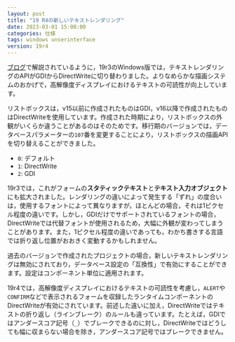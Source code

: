 ```yaml
---
layout: post
title: "19 R4の新しいテキストレンダリング"
date: 2023-03-01 15:00:00
categories: 仕様
tags: windows unserinterface
version: 19r4
---
```


[ブログ](https://blog.4d.com/new-text-rendering-in-forms-on-windows-with-directwrite/)で解説されているように，19r3のWindows版では，テキストレンダリングのAPIがGDIからDirectWriteに切り替わりました。よりなめらかな描画システムのおかげで，高解像度ディスプレイにおけるテキストの可読性が向上しています。

リストボックスは，v15以前に作成されたものはGDI，v16以降で作成されたものはDirectWriteを使用しています。作成された時期により，リストボックスの外観がいくらか違うことがあるのはそのためです。移行期のバージョンでは，データベースパラメーターの`107`番を変更することにより，リストボックスの描画APIを切り替えることができました。

* `0`: デフォルト
* `1`: DirectWrite
* `2`: GDI

19r3では，これがフォームの**スタティックテキスト**と**テキスト入力オブジェクト**にも拡大されました。レンダリングの違いによって発生する「ずれ」の度合いは，使用するフォントによって異なりますが，ほとんどの場合，それは1ピクセル程度の違いです。しかし，GDIだけでサポートされているフォントの場合，DirectWriteでは代替フォントが使用されるため，大幅に外観が変わってしまうことがあります。また，1ピクセル程度の違いであっても，わかち書きする言語では折り返し位置がおおきく変動するかもしれません。

過去のバージョンで作成されたプロジェクトの場合，新しいテキストレンダリングは無効にされており，データベース設定の「互換性」で有効にすることができます。設定はコンポーネント単位に適用されます。

19r4では，高解像度ディスプレイにおけるテキストの可読性を考慮し，`ALERT`や`CONFIRM`などで表示されるフォームを収録したランタイムコンポーネントのDirectWriteが有効にされています。前述した違いに加え，DirectWriteではテキストの折り返し（ラインブレーク）のルールも違っています。たとえば，GDIではアンダースコア記号（`_`）でブレークできるのに対し，DirectWriteではどうしても幅に収まらない場合を除き，アンダースコア記号ではブレークできません。

